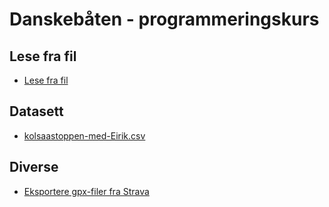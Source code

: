 # Danskebåten - programmeringskurs

## Lese fra fil

- [Lese fra fil](lese-fra-fil/lese-fra-fil.md)

## Datasett

- [kolsaastoppen-med-Eirik.csv](https://raw.githubusercontent.com/thorcc/Programmeringskurs-Sandvika/master/datasett/kolsaastoppen_med_Eirik.csv)

## Diverse

- [Eksportere gpx-filer fra Strava](diverse/eksportere-gpx-fra-strava.md)
